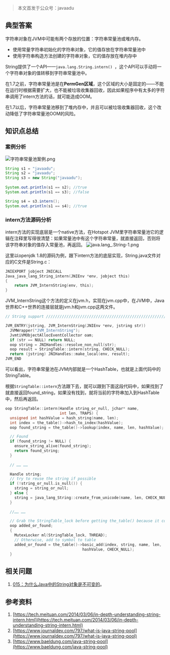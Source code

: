 > 本文首发于公众号：javaadu

## 典型答案
字符串对象在JVM中可能有两个存放的位置：字符串常量池或堆内存。
 - 使用常量字符串初始化的字符串对象，它的值存放在字符串常量池中
 - 使用字符串构造方法创建的字符串对象，它的值存放在堆内存中
 
String提供了一个API——`java.lang.String.intern() `，这个API可以手动将一个字符串对象的值转移到字符串常量池中。

在1.7之前，字符串常量池是在**PermGen区域**，这个区域的大小是固定的——不能在运行时根据需要扩大，也不能被垃圾收集器回收，因此如果程序中有太多的字符串调用了intern方法的话，就可能造成OOM。

在1.7以后，字符串常量池移到了堆内存中，并且可以被垃圾收集器回收，这个改动降低了字符串常量池OOM的风险。

## 知识点总结
### 案例分析
![字符串常量池案例.png](https://upload-images.jianshu.io/upload_images/44770-43ea3d656a6906f3.png?imageMogr2/auto-orient/strip%7CimageView2/2/w/1240)

```java
String s1 = "javaadu";
String s2 = "javaadu";
String s3 = new String("javaadu");
        
System.out.println(s1 == s2); //true
System.out.println(s1 == s3); //false

String s4 = s3.intern();
System.out.println(s1 == s4); //true
```

### intern方法源码分析
intern方法的实现底层是一个native方法，在Hotspot JVM里字符串常量池它的逻辑在注释里写得很清楚：如果常量池中有这个字符串常量，就直接返回，否则将
该字符串对象的值存入常量池，再返回。
![java.lang_.String-1.png](https://upload-images.jianshu.io/upload_images/44770-04e7f293f39a5dca.png?imageMogr2/auto-orient/strip%7CimageView2/2/w/1240)


这里以openjdk 1.8的源码为例，跟下intern方法的底层实现，String.java文件对应的C文件是String.c：
```c
JNIEXPORT jobject JNICALL
Java_java_lang_String_intern(JNIEnv *env, jobject this)
{
    return JVM_InternString(env, this);
}
```
JVM_InternString这个方法的定义在jvm.h，实现在jvm.cpp中，在JVM中，Java世界和C++世界的连接层就是jvm.h和jvm.cpp这两文件。
```c++
// String support ///////////////////////////////////////////////////////////////////////////

JVM_ENTRY(jstring, JVM_InternString(JNIEnv *env, jstring str))
  JVMWrapper("JVM_InternString");
  JvmtiVMObjectAllocEventCollector oam;
  if (str == NULL) return NULL;
  oop string = JNIHandles::resolve_non_null(str);
  oop result = StringTable::intern(string, CHECK_NULL);
  return (jstring) JNIHandles::make_local(env, result);
JVM_END
```
可以看出，字符串常量池在JVM内部就是一个HashTable，也就是上面代码中的StringTable。

根据`StringTable::intern`方法跟下去，就可以跟到下面这段代码中，如果找到了就直接返回found_string，如果没有找到，就将当前的字符串加入到HashTable中，然后再返回。
```c++
oop StringTable::intern(Handle string_or_null, jchar* name,
                        int len, TRAPS) {
  unsigned int hashValue = hash_string(name, len);
  int index = the_table()->hash_to_index(hashValue);
  oop found_string = the_table()->lookup(index, name, len, hashValue);

  // Found
  if (found_string != NULL) {
    ensure_string_alive(found_string);
    return found_string;
  }
  
  // …… ……

  Handle string;
  // try to reuse the string if possible
  if (!string_or_null.is_null()) {
    string = string_or_null;
  } else {
    string = java_lang_String::create_from_unicode(name, len, CHECK_NULL);
  }
  
  //…… ……

  // Grab the StringTable_lock before getting the_table() because it could change at safepoint.
  oop added_or_found;
  {
    MutexLocker ml(StringTable_lock, THREAD);
    // Otherwise, add to symbol to table
    added_or_found = the_table()->basic_add(index, string, name, len,
                                  hashValue, CHECK_NULL);
  }
```


## 相关问题
1. [015：为什么Java中的String对象是不可变的](https://app.yinxiang.com/shard/s44/nl/9245418/44867679-f6fa-43a0-8256-aa81323b696c/)。

## 参考资料
1. [https://tech.meituan.com/2014/03/06/in-depth-understanding-string-intern.html](https://tech.meituan.com/2014/03/06/in-depth-understanding-string-intern.html)
2. [https://www.journaldev.com/797/what-is-java-string-pool](https://www.journaldev.com/797/what-is-java-string-pool)
3. [https://www.baeldung.com/java-string-pool](https://www.baeldung.com/java-string-pool)
